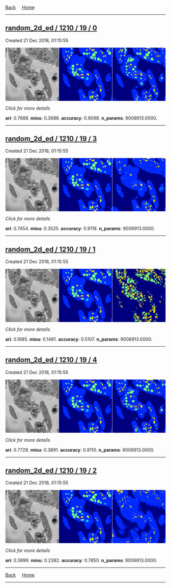
[Back](..)&nbsp;&nbsp;&nbsp;&nbsp;&nbsp;[Home](https://leapmanlab.github.io/snapshots)

---

<div class="summary"><a href="0"><h2>random_2d_ed / 1210 / 19 / 0</h2></a><p>Created 21 Dec 2018, 01:15:55
</p><a href="0"><img src="0/media/summary.png" align="center"></a><p>
<i>Click for more details</i>
</p></div>

**ari**: 0.7688. **miou**: 0.3688. **accuracy**: 0.9098. **n_params**: 9006913.0000. 

---

<div class="summary"><a href="3"><h2>random_2d_ed / 1210 / 19 / 3</h2></a><p>Created 21 Dec 2018, 01:15:55
</p><a href="3"><img src="3/media/summary.png" align="center"></a><p>
<i>Click for more details</i>
</p></div>

**ari**: 0.7454. **miou**: 0.3525. **accuracy**: 0.9118. **n_params**: 9006913.0000. 

---

<div class="summary"><a href="1"><h2>random_2d_ed / 1210 / 19 / 1</h2></a><p>Created 21 Dec 2018, 01:15:55
</p><a href="1"><img src="1/media/summary.png" align="center"></a><p>
<i>Click for more details</i>
</p></div>

**ari**: 0.1685. **miou**: 0.1481. **accuracy**: 0.5107. **n_params**: 9006913.0000. 

---

<div class="summary"><a href="4"><h2>random_2d_ed / 1210 / 19 / 4</h2></a><p>Created 21 Dec 2018, 01:15:55
</p><a href="4"><img src="4/media/summary.png" align="center"></a><p>
<i>Click for more details</i>
</p></div>

**ari**: 0.7729. **miou**: 0.3891. **accuracy**: 0.9110. **n_params**: 9006913.0000. 

---

<div class="summary"><a href="2"><h2>random_2d_ed / 1210 / 19 / 2</h2></a><p>Created 21 Dec 2018, 01:15:55
</p><a href="2"><img src="2/media/summary.png" align="center"></a><p>
<i>Click for more details</i>
</p></div>

**ari**: 0.3899. **miou**: 0.2382. **accuracy**: 0.7850. **n_params**: 9006913.0000. 

---

[Back](..)&nbsp;&nbsp;&nbsp;&nbsp;&nbsp;[Home](https://leapmanlab.github.io/snapshots)

---
